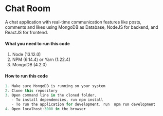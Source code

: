 # Chat Room
A chat application with real-time communication features like posts, comments and likes using MongoDB as Database, NodeJS for backend, and ReactJS for frontend.

#### What you need to run this code
1. Node (13.12.0)
2. NPM (6.14.4) or Yarn (1.22.4)
3. MongoDB (4.2.0)

####  How to run this code
```javascript
1. Make sure MongoDB is running on your system 
2. Clone this repository
3. Open command line in the cloned folder,
   - To install dependencies, run npm install
   - To run the application for development, run  npm run development 
4. Open localhost:3000 in the browser
```
